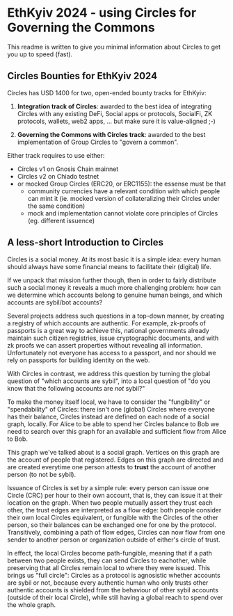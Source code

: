 # EthKyiv 2024 - using Circles for Governing the Commons

This readme is written to give you minimal information about Circles to get you up to speed (fast).

## Circles Bounties for EthKyiv 2024

Circles has USD 1400 for two, open-ended bounty tracks for EthKyiv:

1. **Integration track of Circles**: awarded to the best idea of integrating Circles with any existing DeFi, Social apps or protocols,
   SocialFi, ZK protocols, wallets, web2 apps, ... but make sure it is value-aligned ;-)

2. **Governing the Commons with Circles track**: awarded to the best implementation of Group Circles to "govern a common".

Either track requires to use either:
  - Circles v1 on Gnosis Chain mainnet
  - Circles v2 on Chiado testnet
  - or mocked Group Circles (ERC20, or ERC1155): the essense must be that 
    - community currencies have a relevant condition with which people can mint it
      (ie. mocked version of collateralizing their Circles under the same condition)
    - mock and implementation cannot violate core principles of Circles (eg. different issuence)

## A less-short Introduction to Circles

Circles is a social money. At its most basic it is a simple idea: every human should always have
some financial means to facilitate their (digital) life.

If we unpack that mission further though, then in order to fairly distribute such a social money
it reveals a much more challenging problem: how can we determine which accounts belong to
genuine human beings, and which accounts are sybil/bot accounts?

Several projects address such questions in a top-down manner, by creating a registry of which accounts
are authentic. For example, zk-proofs of passports is a great way to achieve this, national governments
already maintain such citizen registries, issue cryptographic documents, and with zk proofs we can assert
properties without revealing all information. Unfortunately not everyone has access to a passport,
and nor should we rely on passports for building identity on the web.

With Circles in contrast, we address this question by turning the global question of "which accounts are sybil",
into a local question of "do you know that the following accounts are *not* sybil?"

To make the money itself local, we have to consider the "fungibility" or "spendability" of Circles:
there isn't one (global) Circles where everyone has their balance,
Circles instead are defined on each node of a social graph, locally. For Alice to be able to spend
her Circles balance to Bob we need to search over this graph for an available and sufficient flow from Alice to Bob.

This graph we've talked about is a social graph. Vertices on this graph are the account of people that registered.
Edges on this graph are directed and are created everytime one person attests to **trust** the account of another person
(to not be sybil).

Issuance of Circles is set by a simple rule: every person can issue one Circle (CRC) per hour to their own account,
that is, they can issue it at their location on the graph. When two people mutually assert they trust each other,
the trust edges are interpreted as a flow edge: both people consider their own local Circles equivalent, or fungible
with the Circles of the other person, so their balances can be exchanged one for one by the protocol. Transitively,
combining a path of flow edges, Circles can now flow from one sender to another person or organization outside of either's circle of trust.

In effect, the local Circles become path-fungible, meaning that if a path between two people exists, they can send Circles to eachother,
while preserving that all Circles remain local to where they were issued. This brings us "full circle": Circles as a protocol
is agnosistic whether accounts are sybil or not, because every authentic human who only trusts other authentic accounts is shielded
from the behaviour of other sybil accounts (outside of their local Circle), while still having a global reach to spend over the whole graph.
